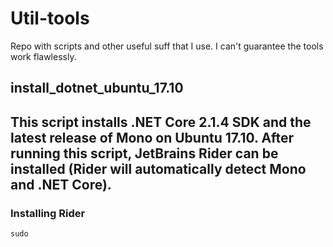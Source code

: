 # Util-tools
Repo with scripts and other useful suff that I use. I can't guarantee the tools work flawlessly.

## install_dotnet_ubuntu_17.10
This script installs .NET Core 2.1.4 SDK and the latest release of Mono on Ubuntu 17.10. After running this script, JetBrains Rider can be installed (Rider will automatically detect Mono and .NET Core).
---
### Installing Rider
    sudo 
